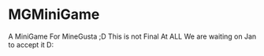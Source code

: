 # MGMiniGame
A MiniGame For MineGusta ;D
This is not Final At ALL
We are waiting on Jan to accept it D:
